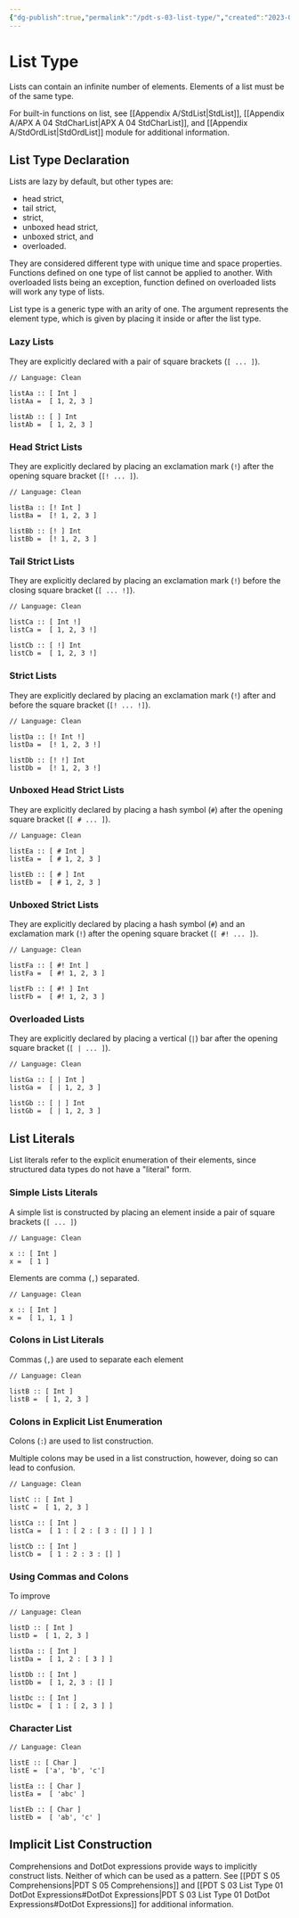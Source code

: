```yaml
---
{"dg-publish":true,"permalink":"/pdt-s-03-list-type/","created":"2023-07-03T14:26:06.677+07:00","updated":"2023-07-20T20:34:14.081+07:00"}
---
```



# List Type

Lists can contain an infinite number of elements. 
Elements of a list must be of the same type. 

For built-in functions on list, see [[Appendix A/StdList\|StdList]], [[Appendix A/APX A 04 StdCharList\|APX A 04 StdCharList]], and [[Appendix A/StdOrdList\|StdOrdList]] module for additional information.

## List Type Declaration

Lists are lazy by default, but other types are:
- head strict, 
- tail strict, 
- strict, 
- unboxed head strict,
- unboxed strict, and
- overloaded.

They are considered different type with unique time and space properties.
Functions defined on one type of list cannot be applied to another.
With overloaded lists being an exception, function defined on overloaded lists will work any type of lists.

List type is a generic type with an arity of one.
The argument represents the element type, which is given by placing it inside or after the list type.

### Lazy Lists

They are explicitly declared with a pair of square brackets (`[ ... ]`).

```Clean
// Language: Clean

listAa :: [ Int ]
listAa =  [ 1, 2, 3 ]

listAb :: [ ] Int
listAb =  [ 1, 2, 3 ]
```

### Head Strict Lists

They are explicitly declared by placing an exclamation mark (`!`) after the opening square bracket (`[! ... ]`).

```Clean
// Language: Clean

listBa :: [! Int ]
listBa =  [! 1, 2, 3 ]

listBb :: [! ] Int 
listBb =  [! 1, 2, 3 ]
```

### Tail Strict Lists

They are explicitly declared by placing an exclamation mark (`!`) before the closing square bracket (`[ ... !]`).

```Clean
// Language: Clean

listCa :: [ Int !] 
listCa =  [ 1, 2, 3 !]

listCb :: [ !] Int
listCb =  [ 1, 2, 3 !]
```

### Strict Lists

They are explicitly declared by placing an exclamation mark (`!`) after and before the square bracket (`[! ... !]`).

```Clean
// Language: Clean

listDa :: [! Int !]
listDa =  [! 1, 2, 3 !]

listDb :: [! !] Int
listDb =  [! 1, 2, 3 !]
```

### Unboxed Head Strict Lists

They are explicitly declared by placing a hash symbol (`#`) after the opening square bracket (`[ # ... ]`).

```Clean
// Language: Clean

listEa :: [ # Int ]
listEa =  [ # 1, 2, 3 ]

listEb :: [ # ] Int
listEb =  [ # 1, 2, 3 ]
```

### Unboxed Strict Lists

They are explicitly declared by placing a hash symbol (`#`) and an exclamation mark (`!`) after the opening square bracket (`[ #! ... ]`).

```Clean
// Language: Clean

listFa :: [ #! Int ]
listFa =  [ #! 1, 2, 3 ]

listFb :: [ #! ] Int 
listFb =  [ #! 1, 2, 3 ]
```

### Overloaded Lists

They are explicitly declared by placing a vertical (`|`) bar after the opening square bracket (`[ | ... ]`).

```Clean
// Language: Clean

listGa :: [ | Int ]
listGa =  [ | 1, 2, 3 ]

listGb :: [ | ] Int 
listGb =  [ | 1, 2, 3 ]
```

## List Literals

List literals refer to the explicit enumeration of their elements, since structured data types do not have a "literal" form.

### Simple Lists Literals

A simple list is constructed by placing an element inside a pair of square brackets (`[ ... ]`)

```Clean
// Language: Clean

x :: [ Int ]
x =  [ 1 ]
```

Elements are comma (`,`) separated.

```Clean
// Language: Clean

x :: [ Int ]
x =  [ 1, 1, 1 ]
```

### Colons in List Literals

Commas (`,`) are used to separate each element

```Clean
// Language: Clean

listB :: [ Int ]
listB =  [ 1, 2, 3 ]
```

### Colons in Explicit List Enumeration

Colons (`:`) are used to list construction.

Multiple colons may be used in a list construction, however, doing so can lead to confusion.

```Clean
// Language: Clean

listC :: [ Int ]
listC =  [ 1, 2, 3 ]

listCa :: [ Int ]
listCa =  [ 1 : [ 2 : [ 3 : [] ] ] ]

listCb :: [ Int ]
listCb =  [ 1 : 2 : 3 : [] ]
```

### Using Commas and Colons

To improve 

```Clean
// Language: Clean

listD :: [ Int ]
listD =  [ 1, 2, 3 ]

listDa :: [ Int ] 
listDa =  [ 1, 2 : [ 3 ] ]

listDb :: [ Int ]
listDb =  [ 1, 2, 3 : [] ]

listDc :: [ Int ]
listDc =  [ 1 : [ 2, 3 ] ]
```

### Character List

```Clean
// Language: Clean

listE :: [ Char ]
listE =  ['a', 'b', 'c']

listEa :: [ Char ] 
listEa =  [ 'abc' ]

listEb :: [ Char ]
listEb =  [ 'ab', 'c' ]
```

## Implicit List Construction

Comprehensions and DotDot expressions provide ways to implicitly construct lists.
Neither of which can be used as a pattern.
See [[PDT S 05 Comprehensions\|PDT S 05 Comprehensions]] and [[PDT S 03 List Type 01 DotDot Expressions#DotDot Expressions\|PDT S 03 List Type 01 DotDot Expressions#DotDot Expressions]] for additional information.

